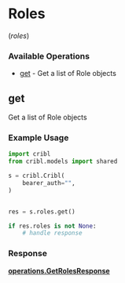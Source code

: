 # Roles
(*roles*)

### Available Operations

* [get](#get) - Get a list of Role objects

## get

Get a list of Role objects

### Example Usage

```python
import cribl
from cribl.models import shared

s = cribl.Cribl(
    bearer_auth="",
)


res = s.roles.get()

if res.roles is not None:
    # handle response
```


### Response

**[operations.GetRolesResponse](../../models/operations/getrolesresponse.md)**


